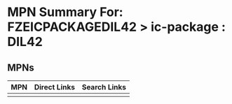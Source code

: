 



# MPN Summary For: FZEICPACKAGEDIL42 > ic-package : DIL42

## MPNs
  

|MPN|Direct Links|Search Links|
| :--- | :--- | :--- |
||||
